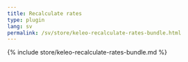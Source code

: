 ```yaml
---
title: Recalculate rates
type: plugin
lang: sv
permalink: /sv/store/keleo-recalculate-rates-bundle.html
---
```


{% include store/keleo-recalculate-rates-bundle.md %}
